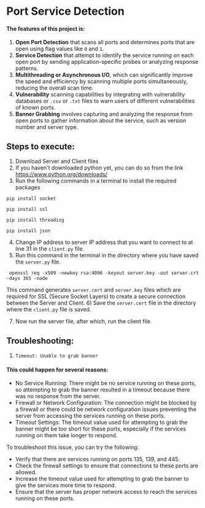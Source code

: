 # Port Service Detection

#### The features of this project is:
1) **Open Port Detection** that scans all ports and determines ports that are open using flag values like `0` and `1`.
2) **Service Detection** that attempt to identify the service running on each open port by sending application-specific probes or analyzing response patterns.
3) **Multithreading or Asynchronous I/O**, which can significantly improve the speed and efficiency by scanning multiple ports simultaneously, reducing the overall scan time.
4) **Vulnerability** scanning capabilities by integrating with vulnerability databases or `.csv` or `.txt` files to warn users of different vulnerabilities of known ports.
5) **Banner Grabbing** involves capturing and analyzing the response from open ports to gather information about the service, such as version number and server type.

## Steps to execute:

1) Download Server and Client files
2) If you haven't downloaded python yet, you can do so from the link https://www.python.org/downloads/
3) Run the following commands in a terminal to install the required packages
  ```
  pip install socket
  ```
  ```
  pip install ssl
  ```
  ```
  pip install threading
  ```
  ```
  pip install json
  ```
4) Change IP address to server IP address that you want to connect to at line 31 in the `client.py` file.
5) Run this command in the terminal in the directory where you have saved the `server.py` file.
  ```
   openssl req -x509 -newkey rsa:4096 -keyout server.key -out server.crt -days 365 -node
  ```
   This command generates `server.cert` and `server.key` files which are required for SSL (Secure Socket Layers) to create a secure connection between the Server and Client.
6) Save the `server.cert` file in the directory where the `client.py` file is saved.

7) Now run the server file, after which, run the client file

## Troubleshooting:

1) `Timeout: Unable to grab banner`

#### This could happen for several reasons:
* No Service Running: There might be no service running on these ports, so attempting to grab the banner resulted in a timeout because there was no response from the server.
* Firewall or Network Configuration: The connection might be blocked by a firewall or there could be network configuration issues preventing the server from accessing the services running on these ports.
* Timeout Settings: The timeout value used for attempting to grab the banner might be too short for these ports, especially if the services running on them take longer to respond.

To troubleshoot this issue, you can try the following:
* Verify that there are services running on ports 135, 139, and 445.
* Check the firewall settings to ensure that connections to these ports are allowed.
* Increase the timeout value used for attempting to grab the banner to give the services more time to respond.
* Ensure that the server has proper network access to reach the services running on these ports.
